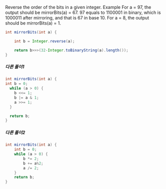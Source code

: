 
Reverse the order of the bits in a given integer.
Example
For a = 97, the output should be
mirrorBits(a) = 67.
97 equals to 1100001 in binary, which is 1000011 after mirroring, and that is 67 in base 10.
For a = 8, the output should be
mirrorBits(a) = 1.
```java
int mirrorBits(int a) {

    int b = Integer.reverse(a);

    return b>>>(32-Integer.toBinaryString(a).length());
}
```

##### 다른 풀이1
```java
int mirrorBits(int a) {
int b = 0;
  while (a > 0) {
    b <<= 1;
    b |= a & 1;
    a >>= 1;
  }

  return b;
}
```
##### 다른 풀이2
```java
int mirrorBits(int a) {
    int b = 0;
    while (a > 0) {
        b *= 2;
        b += a%2;
        a /= 2;
    }
    return b;
}
```
